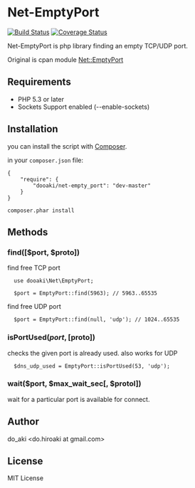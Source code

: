 Net-EmptyPort
=============

[![Build Status](https://travis-ci.org/do-aki/Net-EmptyPort.png?branch=master)](https://travis-ci.org/do-aki/Net-EmptyPort)
[![Coverage Status](https://coveralls.io/repos/do-aki/Net-EmptyPort/badge.png?branch=master)](https://coveralls.io/r/do-aki/Net-EmptyPort?branch=master)

Net-EmptyPort is php library finding an empty TCP/UDP port.

Original is cpan module [Net::EmptyPort](https://metacpan.org/module/Net::EmptyPort)

Requirements
-------------
* PHP 5.3 or later
* Sockets Support enabled (--enable-sockets)

Installation
-------------

you can install the script with [Composer](http://getcomposer.org/).

in your `composer.json` file:
```
{
    "require": {
        "dooaki/net-empty_port": "dev-master"
    }
}
```

```
composer.phar install
```

Methods
-------------

### find([$port, $proto])
 find free TCP port
```
  use dooaki\Net\EmptyPort;

  $port = EmptyPort::find(5963); // 5963..65535
```

 find free UDP port
```
  $port = EmptyPort::find(null, 'udp'); // 1024..65535
```

### isPortUsed($port, [$proto])
checks the given port is already used. 
also works for UDP
```
  $dns_udp_used = EmptyPort::isPortUsed(53, 'udp');
```

### wait($port, $max_wait_sec[, $protol])
wait for a particular port is available for connect.

Author
-------------
do_aki <do.hiroaki at gmail.com>

License
-------------
MIT License

